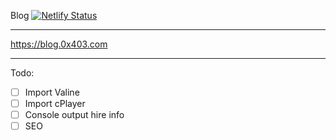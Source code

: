 Blog [![Netlify Status](https://api.netlify.com/api/v1/badges/f5547ba7-8b4d-4331-af29-025bcea6b4c8/deploy-status)](https://app.netlify.com/sites/teal-entremet-846595/deploys)

---

https://blog.0x403.com


---
Todo:

- [ ] Import Valine
- [ ] Import cPlayer
- [ ] Console output hire info
- [ ] SEO
